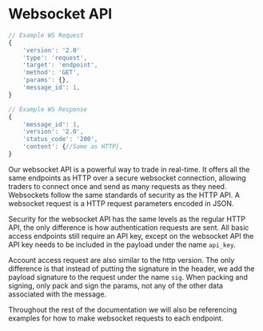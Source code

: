 # Websocket API

```javascript
// Example WS Request
{
    'version': '2.0'
    'type': 'request', 
    'target': 'endpoint', 
    'method': 'GET', 
    'params': {},
    'message_id': 1, 
}

// Example WS Response
{
    'message_id': 1, 
    'version': '2.0',
    'status_code': '200',
    'content': {//Same as HTTP},
}
```

Our websocket API is a powerful way to trade in real-time. It offers all the same endpoints as HTTP over a secure websocket connection, allowing traders to connect once and send as many requests as they need. Websockets follow the same standards of security as the HTTP API. A websocket request is a HTTP request parameters encoded in JSON. 

Security for the websocket API has the same levels as the regular HTTP API, the only difference is how authentication requests are sent. All basic access endpoints still require an API key, except on the websocket API the API key needs to be included in the payload under the name `api_key`. 

Account access request are also similar to the http version. The only difference is that instead of putting the signature in the header, we add the payload signature to the request under the name `sig`. When packing and signing, only pack and sign the params, not any of the other data associated with the message.

Throughout the rest of the documentation we will also be referencing examples for how to make websocket requests to each endpoint. 
